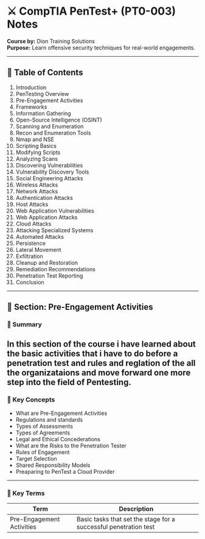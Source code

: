 
# ⚔️ CompTIA PenTest+ (PT0-003) Notes  
**Course by:** Dion Training Solutions  
**Purpose:** Learn offensive security techniques for real-world engagements.

---

## 📘 Table of Contents

1. Introduction  
2. PenTesting Overview  
3. Pre-Engagement Activities  
4. Frameworks  
5. Information Gathering  
6. Open-Source Intelligence (OSINT)  
7. Scanning and Enumeration  
8. Recon and Enumeration Tools  
9. Nmap and NSE  
10. Scripting Basics  
11. Modifying Scripts  
12. Analyzing Scans  
13. Discovering Vulnerabilities  
14. Vulnerability Discovery Tools  
15. Social Engineering Attacks  
16. Wireless Attacks  
17. Network Attacks  
18. Authentication Attacks  
19. Host Attacks  
20. Web Application Vulnerabilities  
21. Web Application Attacks  
22. Cloud Attacks  
23. Attacking Specialized Systems  
24. Automated Attacks  
25. Persistence  
26. Lateral Movement  
27. Exfiltration  
28. Cleanup and Restoration  
29. Remediation Recommendations  
30. Penetration Test Reporting  
31. Conclusion  

---

## 🧠 Section: Pre-Engagement Activities


### 🔹 Summary  
In this section of the course i have learned about the basic activities that i have to do before a penetration test and rules and reglation of the all the organizataions and move forward one more step into the field of Pentesting.
---

### 🔑 Key Concepts  
- What are Pre-Engagement Activities
- Regulations and standards
- Types of Assessments 
- Types of Agreements
- Legal and Ethical Concederations
- What are the Risks to the Penetration Tester
- Rules of Engagement
- Target Selection
- Shared Responsibility Models
- Preaparing to PenTest a Cloud Provider
 

---

### 📌 Key Terms  
| Term | Description |
|------|-------------|
| Pre-Engagement Activities | Basic tasks that set the stage for a successful penetration test |

